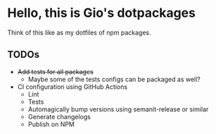 # Hello, this is Gio's dotpackages

Think of this like as my dotfiles of npm packages.

## TODOs

- ~~Add tests for all packages~~
  - Maybe some of the tests configs can be packaged as well?
- CI configuration using GitHub Actions
  - Lint
  - Tests
  - Automagically bump versions using semanit-release or similar
  - Generate changelogs
  - Publish on NPM
